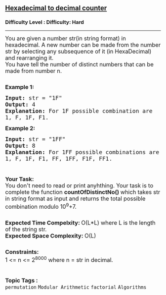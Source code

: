 <h2><a href="https://www.geeksforgeeks.org/problems/hexadecimal-to-decimal-counter1627/1?page=1&category=Modular%20Arithmetic,pattern-printing&difficulty=Hard&sortBy=submissions">Hexadecimal to decimal counter</a></h2><h3>Difficulty Level : Difficulty: Hard</h3><hr><div class="problems_problem_content__Xm_eO"><p><span style="font-size:18px">You are given a number str(in string format)&nbsp;in hexadecimal. A new number can be made from the number str&nbsp;by selecting any subsequence of it (in HexaDecimal) and rearranging it.<br>
You have tell the number of distinct numbers that can be made from number n.</span><br>
&nbsp;</p>

<p><span style="font-size:18px"><strong>Example 1:</strong></span></p>

<pre><span style="font-size:18px"><strong>Input: </strong>str = "1F"
<strong>Output: </strong>4
<strong>Explanation: </strong>For 1F possible combination are 
1, F, 1F, F1.</span>
</pre>

<p><span style="font-size:18px"><strong>Example 2:</strong></span></p>

<pre><span style="font-size:18px"><strong>Input: </strong>str = "1FF"
<strong>Output: </strong>8
<strong>Explanation: </strong>For 1FF possible combinations are
1, F, 1F, F1, FF, 1FF, F1F, FF1.</span>
</pre>

<p>&nbsp;</p>

<p><span style="font-size:18px"><strong>Your Task:</strong><br>
You don't need to read or print anyhthing. Your task is to complete the function&nbsp;<strong>countOfDistinctNo()&nbsp;</strong>which takes str in string format as input and returns the total possible combination modulo 10<sup>9</sup>+7.</span><br>
&nbsp;</p>

<p><span style="font-size:18px"><strong>Expected Time Compelxity:&nbsp;</strong>O(L*L)&nbsp;where L is the length of the string str.<br>
<strong>Expected Space Complexity:&nbsp;</strong>O(L)</span><br>
&nbsp;</p>

<p><span style="font-size:18px"><strong>Constraints:</strong><br>
1 &lt;= n &lt;= 2<sup>8000</sup>&nbsp;where n = str in decimal.</span></p>
</div><br><p><span style=font-size:18px><strong>Topic Tags : </strong><br><code>permutation</code>&nbsp;<code>Modular Arithmetic</code>&nbsp;<code>factorial</code>&nbsp;<code>Algorithms</code>&nbsp;